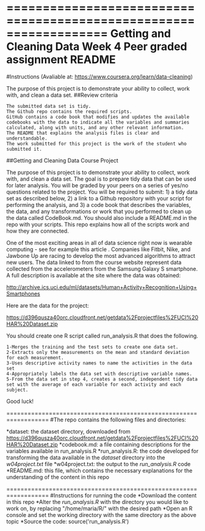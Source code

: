 ==================================================================
Getting and Cleaning Data
Week 4
Peer graded assignment
README
==================================================================
#Instructions 
(Avaliable at: https://www.coursera.org/learn/data-cleaning)

The purpose of this project is to demonstrate your ability to collect, work with, and clean a data set.
##Review criteria

    The submitted data set is tidy.
    The Github repo contains the required scripts.
    GitHub contains a code book that modifies and updates the available codebooks with the data to indicate all the variables and summaries calculated, along with units, and any other relevant information.
    The README that explains the analysis files is clear and understandable.
    The work submitted for this project is the work of the student who submitted it.

##Getting and Cleaning Data Course Project

The purpose of this project is to demonstrate your ability to collect, work with, and clean a data set. The goal is to prepare tidy data that can be used for later analysis. You will be graded by your peers on a series of yes/no questions related to the project. You will be required to submit: 1) a tidy data set as described below, 2) a link to a Github repository with your script for performing the analysis, and 3) a code book that describes the variables, the data, and any transformations or work that you performed to clean up the data called CodeBook.md. You should also include a README.md in the repo with your scripts. This repo explains how all of the scripts work and how they are connected.

One of the most exciting areas in all of data science right now is wearable computing - see for example this article . Companies like Fitbit, Nike, and Jawbone Up are racing to develop the most advanced algorithms to attract new users. The data linked to from the course website represent data collected from the accelerometers from the Samsung Galaxy S smartphone. A full description is available at the site where the data was obtained:

http://archive.ics.uci.edu/ml/datasets/Human+Activity+Recognition+Using+Smartphones

Here are the data for the project:

https://d396qusza40orc.cloudfront.net/getdata%2Fprojectfiles%2FUCI%20HAR%20Dataset.zip

You should create one R script called run_analysis.R that does the following.

    1-Merges the training and the test sets to create one data set.
    2-Extracts only the measurements on the mean and standard deviation for each measurement.
    3-Uses descriptive activity names to name the activities in the data set
    4-Appropriately labels the data set with descriptive variable names.
    5-From the data set in step 4, creates a second, independent tidy data set with the average of each variable for each activity and each subject.

Good luck!

==================================================================
#The repo contains the following files and directories:

*dataset: the dataset directory, downloaded from https://d396qusza40orc.cloudfront.net/getdata%2Fprojectfiles%2FUCI%20HAR%20Dataset.zip
*codebook.md: a file containing descriptions for the variables available in run_analysis.R
*run_analysis.R: the code developed for transforming the data available in the *dataset* directory into the *w04project.txt* file
*w04project.txt: the output to the *run_analysis.R* code
*README.md: this file, which contains the necessary explanations for the understanding of the content in this repo

==================================================================
#Instructions for running the code
*Download the content in this repo
*Alter the *run_analysis.R* with the directory you would like to work on, by replacing "/home/maria/R/" with the desired path
*Open an R console and set the working directory with the same directory as the above topic
*Source the code: source('run_analysis.R')
